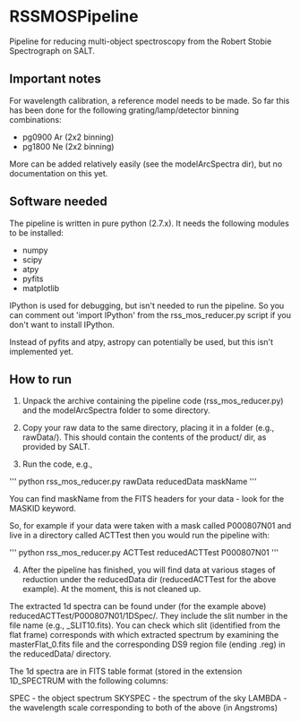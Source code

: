 # RSSMOSPipeline
Pipeline for reducing multi-object spectroscopy from the Robert Stobie Spectrograph on SALT.

## Important notes
For wavelength calibration, a reference model needs to be made. So far this has been done for
the following grating/lamp/detector binning combinations:

* pg0900 Ar (2x2 binning)
* pg1800 Ne (2x2 binning)

More can be added relatively easily (see the modelArcSpectra dir), but no documentation on 
this yet.

## Software needed

The pipeline is written in pure python (2.7.x). It needs the following modules to be installed:

* numpy
* scipy
* atpy
* pyfits
* matplotlib

IPython is used for debugging, but isn't needed to run the pipeline. So you can comment out
'import IPython' from the rss\_mos\_reducer.py script if you don't want to install IPython.

Instead of pyfits and atpy, astropy can potentially be used, but this isn't implemented yet.

## How to run

1. Unpack the archive containing the pipeline code (rss\_mos\_reducer.py) and the modelArcSpectra
folder to some directory.

2. Copy your raw data to the same directory, placing it in a folder (e.g., rawData/). This 
should contain the contents of the product/ dir, as provided by SALT.

3. Run the code, e.g.,

'''
python rss\_mos\_reducer.py rawData reducedData maskName
'''

You can find maskName from the FITS headers for your data - look for the MASKID keyword.

So, for example if your data were taken with a mask called P000807N01 and live in a directory
called ACTTest then you would run the pipeline with:

'''
python rss\_mos\_reducer.py ACTTest reducedACTTest P000807N01
'''

4. After the pipeline has finished, you will find data at various stages of reduction under the
reducedData dir (reducedACTTest for the above example). At the moment, this is not cleaned up.

The extracted 1d spectra can be found under (for the example above) reducedACTTest/P000807N01/1DSpec/.
They include the slit number in the file name (e.g., \_SLIT10.fits). You can check which slit
(identified from the flat frame) corresponds with which extracted spectrum by examining the
masterFlat\_0.fits file and the corresponding DS9 region file (ending .reg) in the reducedData/
directory.

The 1d spectra are in FITS table format (stored in the extension 1D\_SPECTRUM with the following 
columns:

SPEC 	- the object spectrum
SKYSPEC - the spectrum of the sky
LAMBDA	- the wavelength scale corresponding to both of the above (in Angstroms)
 







